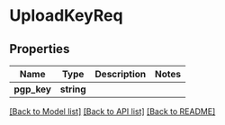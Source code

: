 # UploadKeyReq

## Properties
Name | Type | Description | Notes
------------ | ------------- | ------------- | -------------
**pgp_key** | **string** |  | 

[[Back to Model list]](../README.md#documentation-for-models) [[Back to API list]](../README.md#documentation-for-api-endpoints) [[Back to README]](../README.md)


